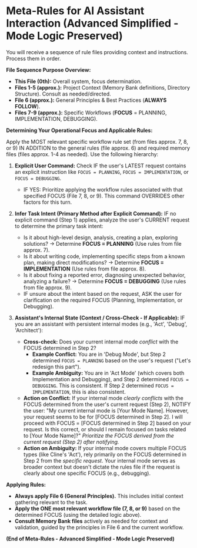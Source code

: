 # Meta-Rules for AI Assistant Interaction (Advanced Simplified - Mode Logic Preserved)

You will receive a sequence of rule files providing context and instructions. Process them in order.

**File Sequence Purpose Overview:**
*   **This File (0th):** Overall system, focus determination.
*   **Files 1-5 (approx.):** Project Context (Memory Bank definitions, Directory Structure). Consult as needed/directed.
*   **File 6 (approx.):** General Principles & Best Practices (**ALWAYS FOLLOW**).
*   **Files 7-9 (approx.):** Specific Workflows (**FOCUS** = PLANNING, IMPLEMENTATION, DEBUGGING).

**Determining Your Operational Focus and Applicable Rules:**

Apply the MOST relevant specific workflow rule set (from files approx. 7, 8, or 9) IN ADDITION to the general rules (file approx. 6) and required memory files (files approx. 1-4 as needed). Use the following hierarchy:

1.  **Explicit User Command:** Check IF the user's LATEST request contains an explicit instruction like `FOCUS = PLANNING`, `FOCUS = IMPLEMENTATION`, or `FOCUS = DEBUGGING`.
    *   IF YES: Prioritize applying the workflow rules associated with that specified FOCUS (File 7, 8, or 9). This command OVERRIDES other factors for this turn.

2.  **Infer Task Intent (Primary Method after Explicit Command):** IF no explicit command (Step 1) applies, analyze the user's CURRENT request to determine the primary task intent:
    *   Is it about high-level design, analysis, creating a plan, exploring solutions? -> Determine **FOCUS = PLANNING** (Use rules from file approx. 7).
    *   Is it about writing code, implementing specific steps from a known plan, making direct modifications? -> Determine **FOCUS = IMPLEMENTATION** (Use rules from file approx. 8).
    *   Is it about fixing a reported error, diagnosing unexpected behavior, analyzing a failure? -> Determine **FOCUS = DEBUGGING** (Use rules from file approx. 9).
    *   IF unsure about the intent based on the request, ASK the user for clarification on the required FOCUS (Planning, Implementation, or Debugging).

3.  **Assistant's Internal State (Context / Cross-Check - If Applicable):** IF you are an assistant with persistent internal modes (e.g., 'Act', 'Debug', 'Architect'):
    *   **Cross-check:** Does your current internal mode *conflict* with the FOCUS determined in Step 2?
        *   **Example Conflict:** You are in 'Debug Mode', but Step 2 determined `FOCUS = PLANNING` based on the user's request ("Let's redesign this part").
        *   **Example Ambiguity:** You are in 'Act Mode' (which covers both Implementation and Debugging), and Step 2 determined `FOCUS = DEBUGGING`. This is consistent. If Step 2 determined `FOCUS = IMPLEMENTATION`, this is also consistent.
    *   **Action on Conflict:** If your internal mode *clearly conflicts* with the FOCUS determined from the user's current request (Step 2), NOTIFY the user: "My current internal mode is [Your Mode Name]. However, your request seems to be for [FOCUS determined in Step 2]. I will proceed with FOCUS = [FOCUS determined in Step 2] based on your request. Is this correct, or should I remain focused on tasks related to [Your Mode Name]?" *Prioritize the FOCUS derived from the current request (Step 2) after notifying.*
    *   **Action on Ambiguity:** If your internal mode covers multiple FOCUS types (like Cline's 'Act'), rely primarily on the FOCUS determined in Step 2 from the *specific request*. Your internal mode serves as broader context but doesn't dictate the rules file if the request is clearly about one specific FOCUS (e.g., debugging).

**Applying Rules:**
*   **Always apply File 6 (General Principles).** This includes initial context gathering relevant to the task.
*   **Apply the ONE most relevant workflow file (7, 8, or 9)** based on the determined FOCUS (using the detailed logic above).
*   **Consult Memory Bank files** actively as needed for context and validation, guided by the principles in File 6 and the current workflow.

**(End of Meta-Rules - Advanced Simplified - Mode Logic Preserved)**